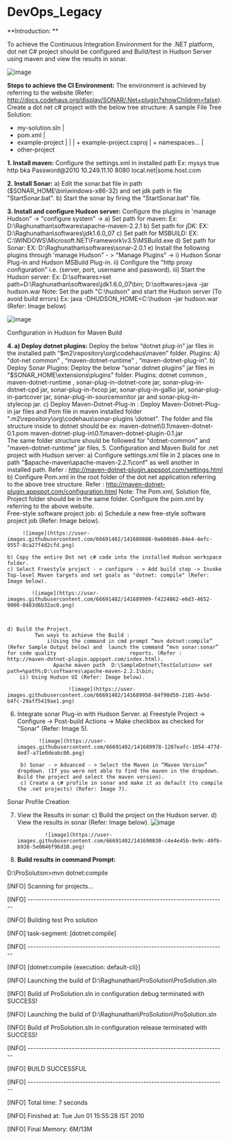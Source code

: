 # DevOps_Legacy

**Introduction: **

To achieve the Continuous Integration Environment for the .NET platform, dot net C# project should be configured and Build/test in Hudson Server using maven and view the results in sonar.  

![image](https://user-images.githubusercontent.com/66691402/141689774-5845dac3-3714-4f1d-93d4-3d4168d1bf64.png)



**Steps to achieve the CI Environment:**
The environment is achieved by referring to the website (Refer: http://docs.codehaus.org/display/SONAR/.Net+plugin?showChildren=false).
Create a dot net c# project with the below tree structure:
A sample File Tree Solution:
+ my-solution.sln 
 |
 + pom.xml
 |
 + example-project
 |     |
 |     + example-project.csproj
 |     + namespaces...
 |
 + other-project
  
  
  
**1. Install maven:**
Configure the settings.xml in installed path 
Ex:
  <proxies>
    <proxy>
      <id>mysys</id>
      <active>true</active>
      <protocol>http</protocol>
      <username>bka</username>
      <password>Password@2010</password>
      <host>10.249.11.10</host>
      <port>8080</port>
      <nonProxyHosts>local.net|some.host.com</nonProxyHosts>
    </proxy>    
  </proxies>
  
  
**2. Install Sonar:**
	a) Edit the sonar.bat file in path ($SONAR_HOME\bin\windows-x86-32) and set jdk path in file "StartSonar.bat".
	b) Start the sonar by firing the "StartSonar.bat" file.
	
**3. Install and configure Hudson server:**
	Configure the plugins in 'manage Hudson" -> "configure system" ->
	a) Set path for maven:
		Ex: D:\Raghunathan\softwares\apache-maven-2.2.1 
	b) Set path for jDK:
		EX: D:\Raghunathan\softwares\jdk1.6.0_07
	c) Set path for MSBUILD:
		EX: C:\WINDOWS\Microsoft.NET\Framework\v3.5\MSBuild.exe
	d) Set path for Sonar:
		EX: D:\Raghunathan\softwares\sonar-2.0.1
	e) Install the following plugins through 'manage Hudson" - > "Manage Plugins" ->
		i)  Hudson Sonar Plug-in and Hudson MSBuild Plug-in.
		ii) Configure the "http proxy configuration" i.e. (server, port, username and password).
		iii) Start the Hudson server:
			Ex: D:\softwares>set path=D:\Raghunathan\softwares\jdk1.6.0_07\bin;
			      D:\softwares>java -jar hudson.war
Note:	Set the path "C:\hudson" and start the Hudson server (To avoid build errors)
			Ex: java -DHUDSON_HOME=C:\hudson -jar hudson.war
(Refer:  Image below)

![image](https://user-images.githubusercontent.com/66691402/141689830-e971c4de-1f31-42a9-a6bc-dd1312d980e5.png)

Configuration in Hudson for Maven Build


**4. a) Deploy dotnet plugins:**
 Deploy the below “dotnet plug-in”   jar files in the installed path “$m2\repository\org\codehaus\maven” folder. 
 Plugins:
   A) "dot-net common"  , “maven-dotnet-runtime” , “maven-dotnet-plug-in”.
   b) Deploy Sonar Plugins:
	Deploy the below “sonar dotnet plugins”  jar files in "$SONAR_HOME\extensions\plugins" folder.
 	Plugins:
	 dotnet common , maven-dotnet-runtime , sonar-plug-in-dotnet-core jar, sonar-plug-in-dotnet-cpd jar, sonar-plug-in-fxcop jar, sonar-plug-in-gallio jar, sonar-plug-in-partcover jar, sonar-plug-in-sourcemonitor jar and sonar-plug-in-stylecop jar.
  c) Deploy Maven-Dotnet-Plug-in :
Deploy  Maven-Dotnet-Plug-in jar files and Pom file in maven installed folder ".m2\repository\org\codehaus\sonar-plugins \dotnet". 
	The folder and file structure inside to dotnet should be 
	ex: 
		maven-dotnet\0.1\maven-dotnet-0.1.pom
		maven-dotnet-plug-in\0.1\maven-dotnet-plugin-0.1.jar	
		The same folder structure should be followed for "dotnet-common" and "maven-dotnet-runtime" jar files.
5. Configuration and Maven Build for .net project with Hudson server:
	a) Configure settings.xml file in 2 places one in path "$apache-maven\apache-maven-2.2.1\conf" as well another in installed path. 
	Refer : http://maven-dotnet-plugin.appspot.com/settings.html
	b) Configure Pom.xml in the root folder of the dot net application referring to the above tree structure.
	Refer : http://maven-dotnet-plugin.appspot.com/configuration.html
Note: The Pom.xml, Solution file,  Project folder should be in the same folder. Configure the pom.xml  by referring to the above website.	
Free-style software project job:
	a) Schedule a new free-style software project job (Refer: Image below).

         ![image](https://user-images.githubusercontent.com/66691402/141689888-9a600b86-84e4-4efc-9557-8ca27f4d2cfd.png)

	b) Copy the entire Dot net c# code into the installed Hudson workspace folder.  
	c) Select Freestyle project - > configure - > Add build step -> Invoke Top-level Maven targets and set goals as "dotnet: compile" (Refer: Image below).

            ![image](https://user-images.githubusercontent.com/66691402/141689909-f4224862-e6d3-4652-9000-0483d6b32ac0.png)



	d) Build the Project.
	         Two ways to achieve the Build :
                 i)Using the command in cmd prompt ”mvn dotnet:compile” (Refer Sample Output below) and  launch the command “mvn sonar:sonar” for code quality                        reports. (Refer : http://maven-dotnet-plugin.appspot.com/index.html).	       
		           Apache maven path  D:\SampleDotnet\TestSolution> set path=%path%;D:\softwares\apache-maven-2.2.1\bin;
		ii) Using Hudson UI (Refer: Image below).

                        ![image](https://user-images.githubusercontent.com/66691402/141689958-84f90d50-2185-4e5d-b4fc-29aff5419ae1.png)

                       
6) Integrate sonar Plug-in with Hudson Server.
         a) Freestyle Project -> Configure -> Post-build Actions -> Make checkbox as checked for "Sonar" (Refer: Image 5). 

              ![image](https://user-images.githubusercontent.com/66691402/141689978-1207eafc-1054-477d-8ed7-a71e0deabc00.png)

        b) Sonar - > Advanced - > Select the Maven in “Maven Version” dropdown.	(If you were not able to find the maven in the dropdown. Build the project and select the maven version). 
        c) Create a c# profile in sonar and make it as default (to compile the .net projects) (Refer: Image 7).


Sonar Profile Creation

7) View the Results in sonar:
        c) Build the project on the Hudson server. 
        d) View the results in sonar (Refer: Image below).
                ![image](https://user-images.githubusercontent.com/66691402/141689994-9f8e827d-9111-425b-8c1c-0f81571d4ef5.png)

                ![image](https://user-images.githubusercontent.com/66691402/141690030-c4e4e45b-9e9c-49fb-b938-5e0846f96d10.png)


8) **Build results in command Prompt:**

D:\ProSolution>mvn dotnet:compile

[INFO] Scanning for projects...

[INFO] ------------------------------------------------------------------------

[INFO] Building test Pro solution

[INFO]    task-segment: [dotnet:compile]

[INFO] ------------------------------------------------------------------------

[INFO] [dotnet:compile {execution: default-cli}]

[INFO] Launching the build of D:\Raghunathan\ProSolution\ProSolution.sln

[INFO] Build of ProSolution.sln in configuration debug terminated with SUCCESS!

[INFO] Launching the build of D:\Raghunathan\ProSolution\ProSolution.sln

[INFO] Build of ProSolution.sln in configuration release terminated with SUCCESS!

[INFO] ------------------------------------------------------------------------

[INFO] BUILD SUCCESSFUL

[INFO] ------------------------------------------------------------------------

[INFO] Total time: 7 seconds

[INFO] Finished at: Tue Jun 01 15:55:28 IST 2010

[INFO] Final Memory: 6M/13M
	
